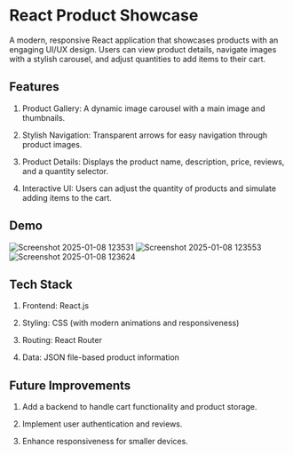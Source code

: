 # React Product Showcase
A modern, responsive React application that showcases products with an engaging UI/UX design. Users can view product details, navigate images with a stylish carousel, and adjust quantities to add items to their cart.

## Features
1. Product Gallery: A dynamic image carousel with a main image and thumbnails.

2. Stylish Navigation: Transparent arrows for easy navigation through product images.

3. Product Details: Displays the product name, description, price, reviews, and a quantity selector.

4. Interactive UI: Users can adjust the quantity of products and simulate adding items to the cart.

## Demo
![Screenshot 2025-01-08 123531](https://github.com/user-attachments/assets/46c4a0a5-d3ae-4b5b-823d-97c6b2cd2031)
![Screenshot 2025-01-08 123553](https://github.com/user-attachments/assets/ef6b0a11-eea3-45d4-9b0a-f65d49ce4c5c)
![Screenshot 2025-01-08 123624](https://github.com/user-attachments/assets/c6721799-f3a6-44dd-892d-64a4df98d962)

## Tech Stack
1. Frontend: React.js

2. Styling: CSS (with modern animations and responsiveness)

3. Routing: React Router

4. Data: JSON file-based product information

## Future Improvements

1. Add a backend to handle cart functionality and product storage.

2. Implement user authentication and reviews.

3. Enhance responsiveness for smaller devices.
